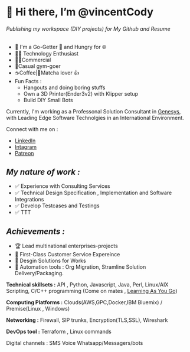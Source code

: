 # 👋 **Hi there, I’m @vincentCody**
###### Publishing my workspace (DIY projects) for My Github and Resume
- :mage: I'm a Go-Getter :brain: and Hungry for :globe_with_meridians: 
- :technologist: Technology Enthusiast 
- :pilot:Commercial 
- :runner:Casual gym-goer 
- :coffee:Coffee|:tea:Matcha lover :+1:
 - Fun Facts : 
     - Hangouts and doing boring stuffs
     - Own a 3D Printer(Ender3v2) with Klipper setup
     - Build DIY Small Bots

Currently, I'm working as a Professonal Solution Consultant in [Genesys](www.genesys.com), with Leading Edge Software Technolgies in an International Environment. 

Connect with me on : 
 - [LinkedIn](https://www.linkedin.com/in/vincent-yeong-a953a062/)
 - [Intagram](https://www.instagram.com/vincentkarl90/)
 - [Patreon](https://www.patreon.com/tnernd)

## *My nature of work :* 

- :white_check_mark: Experience with Consulting Services
- :white_check_mark: Technical Design Specification , Implementation and Software Integrations
- :white_check_mark: Develop Testcases and Testings
- :white_check_mark: TTT
 
## *Achievements :* 

 - :trophy: Lead multinational enterprises-projects
 - :1st_place_medal: First-Class Customer Service Expereince
 - :2nd_place_medal: Desgin Solutions for Works
 - :3rd_place_medal: Automation tools : Org Migration, Stramline Solution Delivery/Packaging.


**Technical skillsets :** API , Python, Javascript, Java, Perl, Linux/AIX Scripting, C/C++ programming (Come on mates , [Learning As You Go](https://www.youtube.com/watch?v=sRquXgHVjr0))

**Computing Platforms :** Clouds(AWS,GPC,Docker,IBM Bluemix) / Premise(Linux , Windows)

**Networking :** Firewall, SIP trunks, Encryption(TLS,SSL), Wireshark

**DevOps tool :** Terraform , Linux commands

Digital channels : 
SMS
Voice
Whatsapp/Messagers/bots
<!--
![image](https://user-images.githubusercontent.com/10962548/187655532-7beeab93-ad68-4dd8-9aa7-6dc1dca51465.png)
-->
